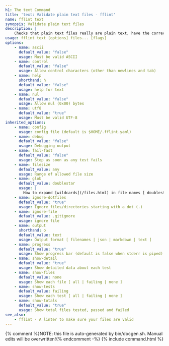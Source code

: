 ```yaml
---
h1: The text Command
title: 'text: Validate plain text files - fflint'
name: fflint text
synopsis: Validate plain text files
description: |
    Checks that plain text files really are plain text, have the correct line endings and more
usage: fflint text [options] files... [flags]
options:
    - name: ascii
      default_value: "false"
      usage: Must be valid ASCII
    - name: control
      default_value: "false"
      usage: Allow control characters (other than newlines and tab)
    - name: help
      shorthand: h
      default_value: "false"
      usage: help for text
    - name: nul
      default_value: "false"
      usage: Allow nul (0x00) bytes
    - name: utf8
      default_value: "true"
      usage: Must be valid UTF-8
inherited_options:
    - name: config
      usage: config file (default is $HOME/.fflint.yaml)
    - name: debug
      default_value: "false"
      usage: Debugging output
    - name: fail-fast
      default_value: "false"
      usage: Stop as soon as any test fails
    - name: filesize
      default_value: any
      usage: Range of allowed file size
    - name: glob
      default_value: doublestar
      usage: |
        How to expand [wildcards](/files.html) in file names [ doublestar | golang | none ]
    - name: ignore-dotfiles
      default_value: "true"
      usage: Ignore files/directories starting with a dot (.)
    - name: ignore-file
      default_value: .gitignore
      usage: ignore file
    - name: output
      shorthand: o
      default_value: text
      usage: Output format [ filenames | json | markdown | text ]
    - name: progress
      default_value: "true"
      usage: Show progress bar (default is false when stderr is piped)
    - name: show-detail
      default_value: "true"
      usage: Show detailed data about each test
    - name: show-files
      default_value: none
      usage: Show each file [ all | failing | none ]
    - name: show-tests
      default_value: failing
      usage: Show each test [ all | failing | none ]
    - name: show-totals
      default_value: "true"
      usage: Show total files tested, passed and failed
see_also:
    - fflint - A linter to make sure your files are valid
---
```

{% comment %}NOTE: this file is auto-generated by bin/docgen.sh.  Manual edits will be overwritten!{% endcomment -%}
{% include command.html %}
